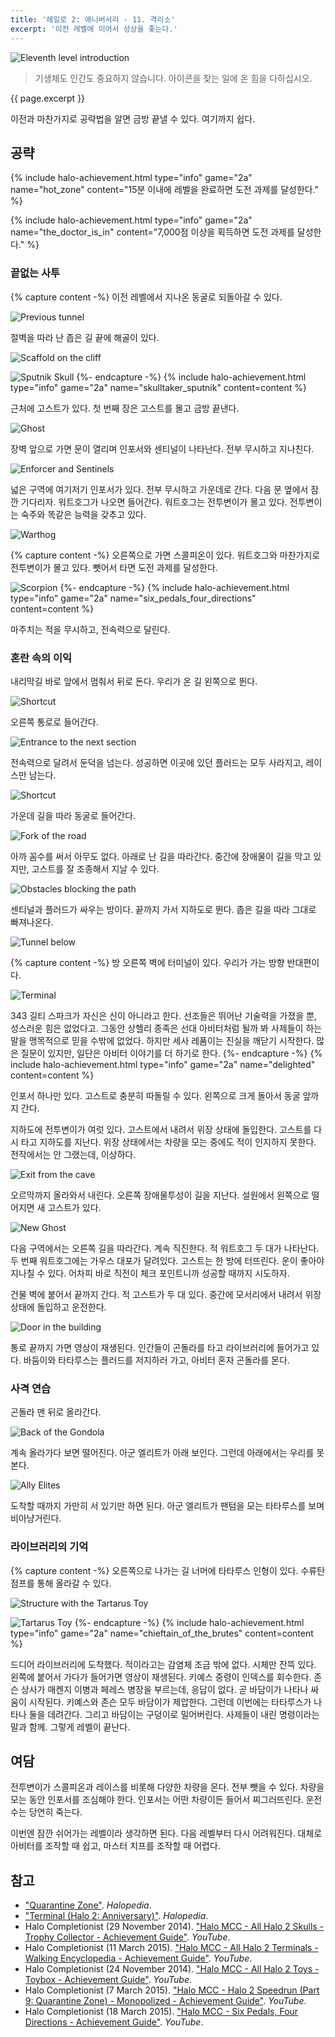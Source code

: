 ```yaml
---
title: '헤일로 2: 애니버서리 - 11. 격리소'
excerpt: '이전 레벨에 이어서 성상을 좇는다.'
---
```


![Eleventh level introduction](/assets/images/halo-2a/lv11/intro.webp)

> 기생체도 인간도 중요하지 않습니다. 아이콘을 찾는 일에 온 힘을 다하십시오.

{{ page.excerpt }}

이전과 마찬가지로 공략법을 알면 금방 끝낼 수 있다. 여기까지 쉽다.

## 공략

{% include halo-achievement.html type="info" game="2a" name="hot_zone"
content="15분 이내에 레벨을 완료하면 도전 과제를 달성한다." %}

{% include halo-achievement.html type="info" game="2a" name="the_doctor_is_in"
content="7,000점 이상을 획득하면 도전 과제를 달성한다." %}

### 끝없는 사투

{% capture content -%}
이전 레벨에서 지나온 동굴로 되돌아갈 수 있다.

![Previous tunnel](/assets/images/halo-2a/lv11/ch01/tunnel.webp)

절벽을 따라 난 좁은 길 끝에 해골이 있다.

![Scaffold on the cliff](/assets/images/halo-2a/lv11/ch01/scaffold.webp)

![Sputnik Skull](/assets/images/halo-2a/lv11/ch01/skull-sputnik.webp)
{%- endcapture -%}
{% include halo-achievement.html type="info" game="2a" name="skulltaker_sputnik" content=content %}

근처에 고스트가 있다. 첫 번째 장은 고스트를 몰고 금방 끝낸다.

![Ghost](/assets/images/halo-2a/lv11/ch01/ghost.webp)

장벽 앞으로 가면 문이 열리며 인포서와 센티널이 나타난다. 전부 무시하고 지나친다.

![Enforcer and Sentinels](/assets/images/halo-2a/lv11/ch01/sentinel.webp)

넓은 구역에 여기저기 인포서가 있다. 전부 무시하고 가운데로 간다. 다음 문 옆에서 잠깐 기다리자. 워트호그가 나오면 들어간다. 워트호그는
전투변이가 몰고 있다. 전투변이는 숙주와 똑같은 능력을 갖추고 있다.

![Warthog](/assets/images/halo-2a/lv11/ch01/warthog.webp)

{% capture content -%}
오른쪽으로 가면 스콜피온이 있다. 워트호그와 마찬가지로 전투변이가 몰고 있다. 뺏어서 타면 도전 과제를 달성한다.

![Scorpion](/assets/images/halo-2a/lv11/ch01/scorpion.webp)
{%- endcapture -%}
{% include halo-achievement.html type="info" game="2a" name="six_pedals_four_directions" content=content %}

마주치는 적을 무시하고, 전속력으로 달린다.

### 혼란 속의 이익

내리막길 바로 앞에서 멈춰서 뒤로 돈다. 우리가 온 길 왼쪽으로 뛴다.

![Shortcut](/assets/images/halo-2a/lv11/ch02/shortcut-01.webp)

오른쪽 통로로 들어간다.

![Entrance to the next section](/assets/images/halo-2a/lv11/ch02/door-01.webp)

전속력으로 달려서 둔덕을 넘는다. 성공하면 이곳에 있던 플러드는 모두 사라지고, 레이스만 남는다.

![Shortcut](/assets/images/halo-2a/lv11/ch02/shortcut-02.webp)

가운데 길을 따라 동굴로 들어간다.

![Fork of the road](/assets/images/halo-2a/lv11/ch02/fork.webp)

아까 꼼수를 써서 아무도 없다. 아래로 난 길을 따라간다. 중간에 장애물이 길을 막고 있지만, 고스트를 잘 조종해서 지날 수 있다.

![Obstacles blocking the path](/assets/images/halo-2a/lv11/ch02/obstacle.webp)

센티널과 플러드가 싸우는 방이다. 끝까지 가서 지하도로 뛴다. 좁은 길을 따라 그대로 빠져나온다.

![Tunnel below](/assets/images/halo-2a/lv11/ch02/tunnel-01.webp)

{% capture content -%}
방 오른쪽 벽에 터미널이 있다. 우리가 가는 방향 반대편이다.

![Terminal](/assets/images/halo-2a/lv11/ch02/terminal.webp)

343 길티 스파크가 자신은 신이 아니라고 한다. 선조들은 뛰어난 기술력을 가졌을 뿐, 성스러운 힘은 없었다고. 그동안 상헬리 종족은 선대
아비터처럼 될까 봐 사제들이 하는 말을 맹목적으로 믿을 수밖에 없었다. 하지만 세사 레품이는 진실을 깨닫기 시작한다. 많은 질문이 있지만, 일단은
아비터 이야기를 더 하기로 한다.
{%- endcapture -%}
{% include halo-achievement.html type="info" game="2a" name="delighted" content=content %}

인포서 하나만 있다. 고스트로 충분히 따돌릴 수 있다. 왼쪽으로 크게 돌아서 동굴 앞까지 간다.

지하도에 전투변이가 여럿 있다. 고스트에서 내려서 위장 상태에 돌입한다. 고스트를 다시 타고 지하도를 지난다. 위장 상태에서는 차량을 모는
중에도 적이 인지하지 못한다. 전작에서는 안 그랬는데, 이상하다.

![Exit from the cave](/assets/images/halo-2a/lv11/ch02/tunnel-02.webp)

오르막까지 올라와서 내린다. 오른쪽 장애물투성이 길을 지난다. 설원에서 왼쪽으로 떨어지면 새 고스트가 있다.

![New Ghost](/assets/images/halo-2a/lv11/ch02/ghost.webp)

다음 구역에서는 오른쪽 길을 따라간다. 계속 직진한다. 적 워트호그 두 대가 나타난다. 두 번째 워트호그에는 가우스 대포가 달려있다. 고스트는 한
방에 터뜨린다. 운이 좋아야 지나칠 수 있다. 어차피 바로 직전이 체크 포인트니까 성공할 때까지 시도하자.

건물 벽에 붙어서 끝까지 간다. 적 고스트가 두 대 있다. 중간에 모서리에서 내려서 위장 상태에 돌입하고 운전한다.

![Door in the building](/assets/images/halo-2a/lv11/ch02/door-02.webp)

통로 끝까지 가면 영상이 재생된다. 인간들이 곤돌라를 타고 라이브러리에 들어가고 있다. 바둠이와 타타루스는 플러드를 저지하러 가고, 아비터 혼자
곤돌라를 몬다.

### 사격 연습

곤돌라 맨 뒤로 올라간다.

![Back of the Gondola](/assets/images/halo-2a/lv11/ch03/gondola-back.webp)

계속 올라가다 보면 떨어진다. 아군 엘리트가 아래 보인다. 그런데 아래에서는 우리를 못 본다.

![Ally Elites](/assets/images/halo-2a/lv11/ch03/elite.webp)

도착할 때까지 가만히 서 있기만 하면 된다. 아군 엘리트가 팬텀을 모는 타타루스를 보며 비아냥거린다.

### 라이브러리의 기억

{% capture content -%}
오른쪽으로 나가는 길 너머에 타타루스 인형이 있다. 수류탄 점프를 통해 올라갈 수 있다.

![Structure with the Tartarus Toy](/assets/images/halo-2a/lv11/ch04/structure.png)

![Tartarus Toy](/assets/images/halo-2a/lv11/ch04/toy.png)
{%- endcapture -%}
{% include halo-achievement.html type="info" game="2a" name="chieftain_of_the_brutes" content=content %}

드디어 라이브러리에 도착했다. 적이라고는 감염체 조금 밖에 없다. 시체만 잔뜩 있다. 왼쪽에 붙어서 가다가 들어가면 영상이 재생된다. 키예스
중령이 인덱스를 회수한다. 존슨 상사가 매켄지 이병과 페레스 병장을 부르는데, 응답이 없다. 곧 바담이가 나타나 싸움이 시작된다. 키예스와 존슨
모두 바담이가 제압한다. 그런데 이번에는 타타루스가 나타나 둘을 데려간다. 그리고 바담이는 구덩이로 밀어버린다. 사제들이 내린 명령이라는 말과
함께. 그렇게 레벨이 끝난다.

## 여담

전투변이가 스콜피온과 레이스를 비롯해 다양한 차량을 몬다. 전부 뺏을 수 있다. 차량을 모는 동안 인포서를 조심해야 한다. 인포서는 어떤 차량이든
들어서 찌그러뜨린다. 운전수는 당연히 죽는다.

이번엔 잠깐 쉬어가는 레벨이라 생각하면 된다. 다음 레벨부터 다시 어려워진다. 대체로 아비터를 조작할 때 쉽고, 마스터 치프를 조작할 때 어렵다.

## 참고

- ["Quarantine Zone"](https://www.halopedia.org/Quarantine_Zone). *Halopedia*.
- ["Terminal (Halo 2: Anniversary)"](https://www.halopedia.org/Terminal_(Halo_2:_Anniversary)#tabsection-8-0).
*Halopedia*.
- Halo Completionist (29 November 2014). ["Halo MCC - All Halo 2 Skulls - Trophy Collector - Achievement
Guide"](https://youtu.be/MVV5fQw2lSs?t=493). *YouTube*.
- Halo Completionist (11 March 2015). ["Halo MCC - All Halo 2 Terminals - Walking Encyclopedia - Achievement
Guide"](https://youtu.be/YcegqNgBGhQ?t=156). *YouTube*.
- Halo Completionist (24 November 2014). ["Halo MCC - All Halo 2 Toys - Toybox - Achievement
Guide"](https://youtu.be/vIYjJtcJWLc?t=235). *YouTube*.
- Halo Completionist (7 March 2015). ["Halo MCC - Halo 2 Speedrun (Part 9: Quarantine Zone) - Monopolized - Achievement
Guide"](https://youtu.be/Mjg3DjAdkLs). *YouTube*.
- Halo Completionist (18 March 2015). ["Halo MCC - Six Pedals, Four Directions - Achievement
Guide"](https://youtu.be/E431mr2YK40). *YouTube*.
